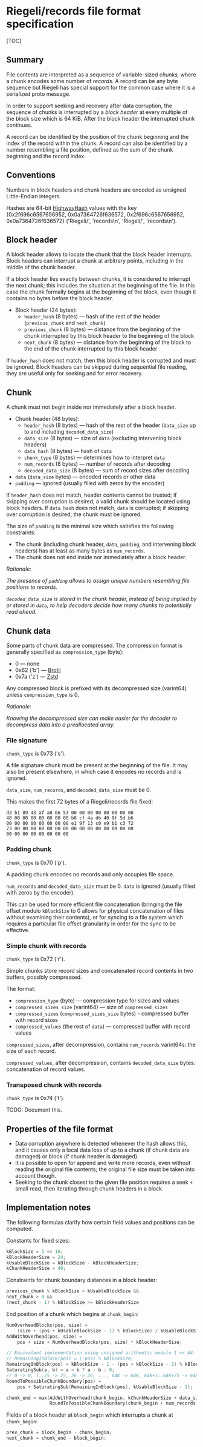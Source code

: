 # Riegeli/records file format specification

[TOC]

## Summary

File contents are interpreted as a sequence of variable-sized *chunks,* where a
chunk encodes some number of *records.* A record can be any byte sequence but
Riegeli has special support for the common case where it is a serialized proto
message.

In order to support seeking and recovery after data corruption, the sequence of
chunks is interrupted by a *block header* at every multiple of the block size
which is 64 KiB. After the block header the interrupted chunk continues.

A record can be identified by the position of the chunk beginning and the index
of the record within the chunk. A record can also be identified by a number
resembling a file position, defined as the sum of the chunk beginning and the
record index.

## Conventions

Numbers in block headers and chunk headers are encoded as unsigned Little-Endian
integers.

Hashes are 64-bit [HighwayHash](https://github.com/google/highwayhash)
values with the key {0x2f696c6567656952, 0x0a7364726f636572, 0x2f696c6567656952,
0x0a7364726f636572} ('Riegeli/', 'records\n', 'Riegeli/', 'records\n').

## Block header

A block header allows to locate the chunk that the block header interrupts.
Block headers can interrupt a chunk at arbitrary points, including in the middle
of the chunk header.

If a block header lies exactly between chunks, it is considered to interrupt the
next chunk; this includes the situation at the beginning of the file. In this
case the chunk formally begins at the beginning of the block, even though it
contains no bytes before the block header.

*   Block header (24 bytes):
    *   `header_hash` (8 bytes) — hash of the rest of the header
        (`previous_chunk` and `next_chunk`)
    *   `previous_chunk` (8 bytes) — distance from the beginning of the chunk
        interrupted by this block header to the beginning of the block
    *   `next_chunk` (8 bytes) — distance from the beginning of the block to the
        end of the chunk interrupted by this block header

If `header_hash` does not match, then this block header is corrupted and must be
ignored. Block headers can be skipped during sequential file reading, they are
useful only for seeking and for error recovery.

## Chunk

A chunk must not begin inside nor immediately after a block header.

*   Chunk header (48 bytes):
    *   `header_hash` (8 bytes) — hash of the rest of the header (`data_size` up
        to and including `decoded_data_size`)
    *   `data_size` (8 bytes) — size of `data` (excluding intervening block
        headers)
    *   `data_hash` (8 bytes) — hash of `data`
    *   `chunk_type` (8 bytes) — determines how to interpret `data`
    *   `num_records` (8 bytes) — number of records after decoding
    *   `decoded_data_size` (8 bytes) — sum of record sizes after decoding
*   `data` (`data_size` bytes) — encoded records or other data
*   `padding` — ignored (usually filled with zeros by the encoder)

If `header_hash` does not match, header contents cannot be trusted; if skipping
over corruption is desired, a valid chunk should be located using block headers.
If `data_hash` does not match, `data` is corrupted; if skipping over corruption
is desired, the chunk must be ignored.

The size of `padding` is the minimal size which satisfies the following
constraints:

*   The chunk (including chunk header, `data`, `padding`, and intervening block
    headers) has at least as many bytes as `num_records`.
*   The chunk does not end inside nor immediately after a block header.

*Rationale:*

*The presence of `padding` allows to assign unique numbers resembling file
positions to records.*

*`decoded_data_size` is stored in the chunk header, instead of being implied by
or stored in `data`, to help decoders decide how many chunks to potentially read
ahead.*

## Chunk data

Some parts of chunk data are compressed. The compression format is generally
specified as `compression_type` (byte):

*   0 — none
*   0x62 ('b') — [Brotli](https://github.com/google/brotli)
*   0x7a ('z') — [Zstd](http://www.zstd.net)

Any compressed block is prefixed with its decompressed size (varint64) unless
`compression_type` is 0.

*Rationale:*

*Knowing the decompressed size can make easier for the decoder to decompress
data into a preallocated array.*

### File signature

`chunk_type` is 0x73 ('s').

A file signature chunk must be present at the beginning of the file. It may also
be present elsewhere, in which case it encodes no records and is ignored.

`data_size`, `num_records`, and `decoded_data_size` must be 0.

This makes the first 72 bytes of a Riegeli/records file fixed:

```
d3 b1 89 43 af a8 66 53 00 00 00 00 00 00 00 00
48 00 00 00 00 00 00 00 b8 cf 4a db 40 9f 5d b6
00 00 00 00 00 00 00 00 e1 9f 13 c0 e9 b1 c3 72
73 00 00 00 00 00 00 00 00 00 00 00 00 00 00 00
00 00 00 00 00 00 00 00
```

### Padding chunk

`chunk_type` is 0x70 ('p').

A padding chunk encodes no records and only occupies file space.

`num_records` and `decoded_data_size` must be 0. `data` is ignored (usually
filled with zeros by the encoder).

This can be used for more efficient file concatenation (bringing the file offset
modulo `kBlockSize` to 0 allows for physical concatenation of files without
examining their contents), or for syncing to a file system which requires a
particular file offset granularity in order for the sync to be
effective.

### Simple chunk with records

`chunk_type` is 0x72 ('r').

Simple chunks store record sizes and concatenated record contents in two
buffers, possibly compressed.

The format:

*   `compression_type` (byte) — compression type for sizes and values
*   `compressed_sizes_size` (varint64) — size of `compressed_sizes`
*   `compressed_sizes` (`compressed_sizes_size` bytes) - compressed buffer with
    record sizes
*   `compressed_values` (the rest of `data`) — compressed buffer with record
    values

`compressed_sizes`, after decompression, contains `num_records` varint64s: the
size of each record.

`compressed_values`, after decompression, contains `decoded_data_size` bytes:
concatenation of record values.

### Transposed chunk with records

`chunk_type` is 0x74 ('t').

TODO: Document this.

## Properties of the file format

*   Data corruption anywhere is detected whenever the hash allows this, and it
    causes only a local data loss of up to a chunk (if chunk data are damaged)
    or block (if chunk header is damaged).
*   It is possible to open for append and write more records, even without
    reading the original file contents; the original file size must be taken
    into account though.
*   Seeking to the chunk closest to the given file position requires a seek +
    small read, then iterating through chunk headers in a block.

## Implementation notes

The following formulas clarify how certain field values and positions can be
computed.

Constants for fixed sizes:

```c++
kBlockSize = 1 << 16;
kBlockHeaderSize = 24;
kUsableBlockSize = kBlockSize - kBlockHeaderSize;
kChunkHeaderSize = 40;
```

Constraints for chunk boundary distances in a block header:

```c++
previous_chunk % kBlockSize < kUsableBlockSize &&
next_chunk > 0 &&
(next_chunk - 1) % kBlockSize >= kBlockHeaderSize
```

End position of a chunk which begins at `chunk_begin`:

```c++
NumOverheadBlocks(pos, size) =
    (size + (pos + kUsableBlockSize - 1) % kBlockSize) / kUsableBlockSize;
AddWithOverhead(pos, size) =
    pos + size + NumOverheadBlocks(pos, size) * kBlockHeaderSize;

// Equivalent implementation using unsigned arithmetic modulo 1 << 64:
// RemainingInBlock(pos) = (-pos) % kBlockSize;
RemainingInBlock(pos) = kBlockSize - 1 - (pos + kBlockSize - 1) % kBlockSize;
SaturatingSub(a, b) = a > b ? a - b : 0;
// 0 -> 0, 1..25 -> 25, 26 -> 26, ..., 64K -> 64K, 64K+1..64K+25 -> 64K+25 etc.
RoundToPossibleChunkBoundary(pos) =
    pos + SaturatingSub(RemainingInBlock(pos), kUsableBlockSize - 1);

chunk_end = max(AddWithOverhead(chunk_begin, kChunkHeaderSize + data_size),
                RoundToPossibleChunkBoundary(chunk_begin + num_records));
```

Fields of a block header at `block_begin` which interrupts a chunk at
`chunk_begin`:

```c++
prev_chunk = block_begin - chunk_begin;
next_chunk = chunk_end - block_begin;
```
